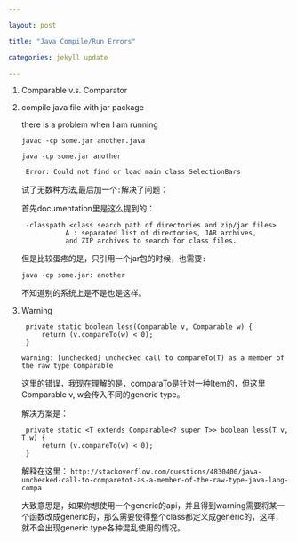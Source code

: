 ```yaml
---

layout: post

title: "Java Compile/Run Errors"

categories: jekyll update 

---
```


1. Comparable v.s. Comparator
2. compile java file with jar package

	there is a problem when I am running

	`javac -cp some.jar another.java`
	
	`java -cp some.jar another`
	
		Error: Could not find or load main class SelectionBars

	试了无数种方法,最后加一个`:`解决了问题：
	
	首先documentation里是这么提到的：
	
		-classpath <class search path of directories and zip/jar files>
                  A : separated list of directories, JAR archives,
                  and ZIP archives to search for class files.

	但是比较蛋疼的是，只引用一个jar包的时候，也需要`:`
	
	`java -cp some.jar: another`
	        
	不知道别的系统上是不是也是这样。

3. Warning

		private static boolean less(Comparable v, Comparable w) {
			return (v.compareTo(w) < 0);                                                                                                                        
		}
	`warning: [unchecked] unchecked call to compareTo(T) as a member of the raw type Comparable`
	
	这里的错误，我现在理解的是，comparaTo是针对一种Item的，但这里Comparable v, w会传入不同的generic type。
	
	解决方案是：
	
		private static <T extends Comparable<? super T>> boolean less(T v, T w) {                                                                               
			return (v.compareTo(w) < 0);
		}

	解释在这里：
	`http://stackoverflow.com/questions/4830400/java-unchecked-call-to-comparetot-as-a-member-of-the-raw-type-java-lang-compa`
	
	大致意思是，如果你想使用一个generic的api，并且得到warning需要将某一个函数改成generic的，那么需要使得整个class都定义成generic的，这样，就不会出现generic type各种混乱使用的情况。